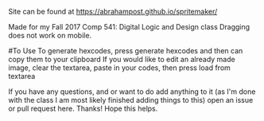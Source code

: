 Site can be found at https://abrahampost.github.io/spritemaker/

Made for my Fall 2017 Comp 541: Digital Logic and Design class
Dragging does not work on mobile.

#To Use
To generate hexcodes, press generate hexcodes and then can copy them to your clipboard
If you would like to edit an already made image, clear the textarea, paste in your codes, then press load from textarea

If you have any questions, and or want to do add anything to it (as I'm done with the class I am most likely finished adding things to this)
open an issue or pull request here. Thanks! Hope this helps.
